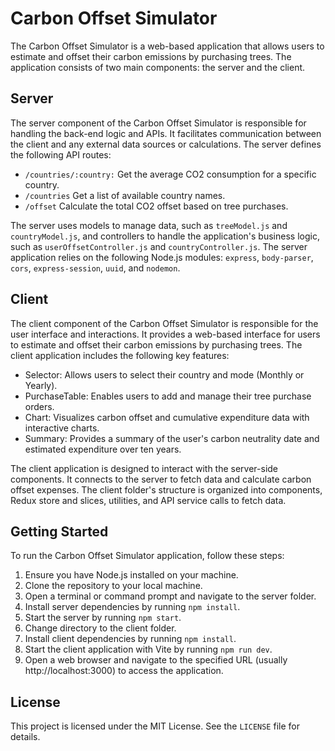 # Carbon Offset Simulator

The Carbon Offset Simulator is a web-based application that allows users to estimate and offset their carbon emissions by purchasing trees. The application consists of two main components: the server and the client.

## Server

The server component of the Carbon Offset Simulator is responsible for handling the back-end logic and APIs. It facilitates communication between the client and any external data sources or calculations. The server defines the following API routes:

- `/countries/:country:` Get the average CO2 consumption for a specific country.
- `/countries` Get a list of available country names.
- `/offset` Calculate the total CO2 offset based on tree purchases.

The server uses models to manage data, such as `treeModel.js` and `countryModel.js`, and controllers to handle the application's business logic, such as `userOffsetController.js` and `countryController.js`. The server application relies on the following Node.js modules: `express`, `body-parser`, `cors`, `express-session`, `uuid`, and `nodemon`.

## Client

The client component of the Carbon Offset Simulator is responsible for the user interface and interactions. It provides a web-based interface for users to estimate and offset their carbon emissions by purchasing trees. The client application includes the following key features:

- Selector: Allows users to select their country and mode (Monthly or Yearly).
- PurchaseTable: Enables users to add and manage their tree purchase orders.
- Chart: Visualizes carbon offset and cumulative expenditure data with interactive charts.
- Summary: Provides a summary of the user's carbon neutrality date and estimated expenditure over ten years.

The client application is designed to interact with the server-side components. It connects to the server to fetch data and calculate carbon offset expenses. The client folder's structure is organized into components, Redux store and slices, utilities, and API service calls to fetch data.

## Getting Started

To run the Carbon Offset Simulator application, follow these steps:

1. Ensure you have Node.js installed on your machine.
2. Clone the repository to your local machine.
3. Open a terminal or command prompt and navigate to the server folder.
4. Install server dependencies by running `npm install`.
5. Start the server by running `npm start`.
6. Change directory to the client folder.
7. Install client dependencies by running `npm install`.
8. Start the client application with Vite by running `npm run dev`.
9. Open a web browser and navigate to the specified URL (usually http://localhost:3000) to access the application.


## License

This project is licensed under the MIT License. See the `LICENSE` file for details.
